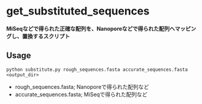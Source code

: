 # get_substituted_sequences
**MiSeqなどで得られた正確な配列を、Nanoporeなどで得られた配列へマッピングし、置換するスクリプト**

## Usage
```
python substitute.py rough_sequences.fasta accurate_sequences.fasta <output_dir>
```
- rough_sequences.fasta; Nanoporeで得られた配列など
- accurate_sequences.fasta; MiSeqで得られた配列など

